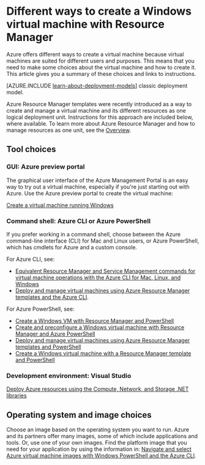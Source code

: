 <properties
	pageTitle="Different ways to create a Windows VM | Windows Azure"
	description="Lists the different ways to create a Windows virtual machine with Resource Manager."
	services="virtual-machines"
	documentationCenter=""
	authors="cynthn"
	manager="timlt"
	editor=""
	tags="azure-resource-manager"/>

<tags
	ms.service="virtual-machines"
	ms.date="10/22/2015"
	wacn.date=""/>

# Different ways to create a Windows virtual machine with Resource Manager

Azure offers different ways to create a virtual machine because virtual machines are suited for different users and purposes. This means that you need to make some choices about the virtual machine and how to create it. This article gives you a summary of these choices and links to instructions.

[AZURE.INCLUDE [learn-about-deployment-models](../includes/learn-about-deployment-models-rm-include.md)] classic deployment model.

Azure Resource Manager templates were recently introduced as a way to create and manage a virtual machine and its different resources as one logical deployment unit. Instructions for this approach are included below, where available. To learn more about Azure Resource Manager and how to manage resources as one unit, see the [Overview][].

## Tool choices

### GUI: Azure preview portal

The graphical user interface of the Azure Management Portal is an easy way to try out a virtual machine, especially if you're just starting out with Azure. Use the Azure preview portal to create the virtual machine:

[Create a virtual machine running Windows][]

### Command shell: Azure CLI or Azure PowerShell

If you prefer working in a command shell, choose between the Azure command-line interface (CLI) for Mac and Linux users, or Azure PowerShell, which has cmdlets for Azure and a custom console.

For Azure CLI, see:

- [Equivalent Resource Manager and Service Management commands for virtual machine operations with the Azure CLI for Mac, Linux, and Windows][]
- [Deploy and manage virtual machines using Azure Resource Manager templates and the Azure CLI][].

For Azure PowerShell, see:

- [Create a Windows VM with Resource Manager and PowerShell][]
- [Create and preconfigure a Windows virtual machine with Resource Manager and Azure PowerShell][]
- [Deploy and manage virtual machines using Azure Resource Manager templates and PowerShell][]
- [Create a Windows virtual machine with a Resource Manager template and PowerShell][]

### Development environment: Visual Studio

[Deploy Azure resources using the Compute, Network, and Storage .NET libraries][]

## Operating system and image choices

Choose an image based on the operating system you want to run. Azure and its partners offer many images, some of which include applications and tools. Or, use one of your own images. Find the platform image that you need for your application by using the information in: [Navigate and select Azure virtual machine images with Windows PowerShell and the Azure CLI][].

<!-- LINKS -->
[overview]: /documentation/articles/resource-group-overview

[Create a virtual machine running Windows]: /documentation/articles/virtual-machines-windows-tutorial

[Equivalent Resource Manager and Service Management commands for virtual machine operations with the Azure CLI for Mac, Linux, and Windows]: /documentation/articles/xplat-cli-azure-manage-vm-asm-arm
[Deploy and manage virtual machines using Azure Resource Manager templates and the Azure CLI]: /documentation/articles/virtual-machines-deploy-rmtemplates-azure-cli
[Create and preconfigure a Windows virtual machine with Resource Manager and Azure PowerShell]: /documentation/articles/virtual-machines-ps-create-preconfigure-windows-resource-manager-vms
[Deploy and manage virtual machines using Azure Resource Manager templates and PowerShell]: /documentation/articles/virtual-machines-deploy-rmtemplates-powershell
[Create a Windows VM with Resource Manager and PowerShell]: /documentation/articles/virtual-machines-create-windows-powershell-resource-manager
[Create a Windows virtual machine with a Resource Manager template and PowerShell]: /documentation/articles/virtual-machines-create-windows-powershell-resource-manager-template-simple


[Navigate and select Azure virtual machine images with Windows PowerShell and the Azure CLI]: /documentation/articles/resource-groups-vm-searching
[Deploy Azure resources using the Compute, Network, and Storage .NET libraries]: /documentation/articles/virtual-machines-arm-deployment

[Sign in to the virtual machine]: /documentation/articles/virtual-machines-log-on-windows-server

[Base configuration test environment]: /documentation/articles/virtual-machines-base-configuration-test-environment

[Azure hybrid cloud test environments]: /documentation/articles/virtual-machines-hybrid-cloud-test-environments
